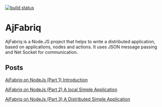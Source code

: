 [![build status](https://secure.travis-ci.org/ajlopez/AjFabriqNode.png)](http://travis-ci.org/ajlopez/AjFabriqNode)
# AjFabriq

AjFabriq is a Node.JS project that helps to write a distributed application, based on applications, nodes
and actions. It uses JSON message passing and Net Socket for communication.

## Posts

[AjFabriq on NodeJs (Part 1) Introduction](http://ajlopez.wordpress.com/2011/08/25/ajfabriq-on-nodejs-part-1-introduction/)

[AjFabriq on NodeJs (Part 2) A local Simple Application](http://ajlopez.wordpress.com/2011/09/08/ajfabriq-on-nodejs-part-2-a-local-simple-application/)

[AjFabriq on NodeJs (Part 3) A Distributed Simple Application](http://ajlopez.wordpress.com/2011/09/09/ajfabriq-on-nodejs-part-3-a-distributed-simple-application/)

